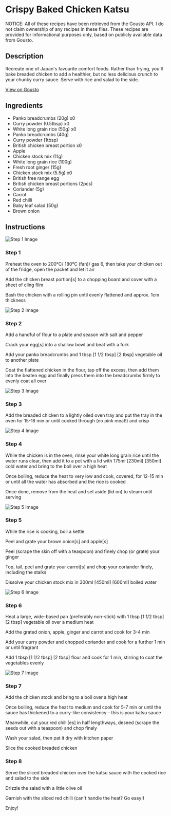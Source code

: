 # Crispy Baked Chicken Katsu

NOTICE: All of these recipes have been retrieved from the Gousto API. I do not claim ownership of any recipes in these files. These recipes are provided for informational purposes only, based on publicly available data from Gousto.

## Description

Recreate one of Japan's favourite comfort foods. Rather than frying, you'll bake breaded chicken to add a healthier, but no less delicious crunch to your chunky curry sauce. Serve with rice and salad to the side. 

[View on Gousto](https://www.gousto.co.uk/recipes/cookbook/joes-cheeky-chicken-katsu)

## Ingredients

- Panko breadcrumbs (20g) x0
- Curry powder (0.5tbsp) x0
- White long grain rice (50g) x0
- Panko breadcrumbs (40g)
- Curry powder (1tbsp)
- British chicken breast portion x0
- Apple
- Chicken stock mix (11g)
- White long grain rice (100g)
- Fresh root ginger (15g)
- Chicken stock mix (5.5g) x0
- British free range egg
- British chicken breast portions (2pcs)
- Coriander (5g)
- Carrot
- Red chilli
- Baby leaf salad (50g)
- Brown onion

## Instructions

![Step 1 Image](https://production-media.gousto.co.uk/cms/recipe-step-image/2096.-step-1-x200.jpg)

### Step 1

Preheat the oven to 200°C/ 180°C (fan)/ gas 6, then take your chicken out of the fridge, open the packet and let it air

Add the chicken breast portion[s] to a chopping board and cover with a sheet of cling film

Bash the chicken with a rolling pin until evenly flattened and approx. 1cm thickness

![Step 2 Image](https://production-media.gousto.co.uk/cms/recipe-step-image/2096.-step-2--x200.jpg)

### Step 2

Add a handful of flour to a plate and season with salt and pepper

Crack your egg[s] into a shallow bowl and beat with a fork

Add your panko breadcrumbs and 1 tbsp <span class="text-purple">[1 1/2 tbsp]</span> <span class="text-danger">[2 tbsp]</span> vegetable oil to another plate

Coat the flattened chicken in the flour, tap off the excess, then add them into the beaten egg and finally press them into the breadcrumbs firmly to evenly coat all over

![Step 3 Image](https://production-media.gousto.co.uk/cms/recipe-step-image/2096.-step-3--x200.jpg)

### Step 3

Add the breaded chicken to a lightly oiled oven tray and put the tray in the oven for 15-18 min or until cooked through (no pink meat!) and crisp

![Step 4 Image](https://production-media.gousto.co.uk/cms/recipe-step-image/2096.-step-4-x200.jpg)

### Step 4

While the chicken is in the oven, rinse your white long grain rice until the water runs clear, then add it to a pot with a lid with 175ml <span class="text-purple">[230ml]</span> <span class="text-danger">[350ml]</span> cold water and bring to the boil over a high heat

Once boiling, reduce the heat to very low and cook, covered, for 12-15 min or until all the water has absorbed and the rice is cooked

Once done, remove from the heat and set aside (lid on) to steam until serving

![Step 5 Image](https://production-media.gousto.co.uk/cms/recipe-step-image/2096-Step-5-v3-x200.jpg)

### Step 5

While the rice is cooking, boil a kettle

Peel and grate your brown onion[s] and apple[s]

Peel (scrape the skin off with a teaspoon) and finely chop (or grate) your ginger

Top, tail, peel and grate your carrot[s]<span class="text-danger"> </span>and<span class="text-danger"> </span>chop your coriander finely, including the stalks

Dissolve your chicken stock mix in 300ml <span class="text-purple">[450ml]</span><span class="text-danger"> [600ml]</span> boiled water

![Step 6 Image](https://production-media.gousto.co.uk/cms/recipe-step-image/2096.-step-6-x200.jpg)

### Step 6

Heat a large, wide-based pan (preferably non-stick) with 1 tbsp <span class="text-purple">[1 1/2 tbsp]</span><span class="text-danger"> [2 tbsp]</span> vegetable oil over a medium heat

Add the grated onion, apple, ginger and carrot and cook for 3-4 min

Add your curry powder and chopped coriander and cook for a further 1 min or until fragrant

Add 1 tbsp <span class="text-purple">[1 1/2 tbsp]</span><span class="text-danger"> [2 tbsp]</span> flour and cook for 1 min, stirring to coat the vegetables evenly

![Step 7 Image](https://production-media.gousto.co.uk/cms/recipe-step-image/2096.-step-7-x200.jpg)

### Step 7

Add the chicken stock and bring to a boil over a high heat

Once boiling, reduce the heat to medium and cook for 5-7 min or until the sauce has thickened to a curry-like consistency – this is your katsu sauce

Meanwhile, cut your red chilli[es] in half lengthways, deseed (scrape the seeds out with a teaspoon) and chop finely

Wash your salad, then pat it dry with kitchen paper

Slice the cooked breaded chicken

### Step 8

Serve the sliced breaded chicken over the katsu sauce with the cooked rice and salad to the side

Drizzle the salad with a little olive oil

Garnish with the sliced red chilli (can't handle the heat? Go easy!)

Enjoy!

